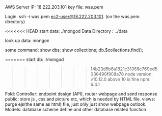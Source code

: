 

AWS Server IP: 18.222.203.101
key file: was.pem

Login: ssh -i was.pem ec2-user@18.222.203.101. (on the was.pem directory)

<<<<<<< HEAD
start data: ./mongod
Data Directory :  ../data

look up data: mongon

some command: show dbs;  show collections; db.$collections.find();


=======
start db: ./mongod
>>>>>>> 14b23d5b6a1821c31068c769ed5036496f908a78
node version: v10.12.0 above 10 is fine
npm: 6.4.1

Fold:
Controller: endpoint design (API), router webpage and send response
public: store js , css and picture etc, which is needed by HTML file.
views:  purge ejs(the same as html) file, just only just show webpage outlook.
Models: database scheme define and other database related function

 
 
